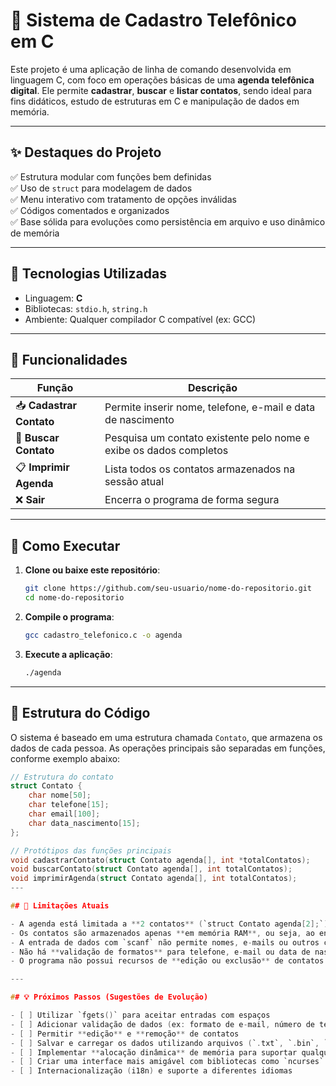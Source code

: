 # 📒 Sistema de Cadastro Telefônico em C

Este projeto é uma aplicação de linha de comando desenvolvida em linguagem C, com foco em operações básicas de uma **agenda telefônica digital**. Ele permite **cadastrar**, **buscar** e **listar contatos**, sendo ideal para fins didáticos, estudo de estruturas em C e manipulação de dados em memória.

---

## ✨ Destaques do Projeto

✅ Estrutura modular com funções bem definidas  
✅ Uso de `struct` para modelagem de dados  
✅ Menu interativo com tratamento de opções inválidas  
✅ Códigos comentados e organizados  
✅ Base sólida para evoluções como persistência em arquivo e uso dinâmico de memória

---

## 🔧 Tecnologias Utilizadas

- Linguagem: **C**
- Bibliotecas: `stdio.h`, `string.h`
- Ambiente: Qualquer compilador C compatível (ex: GCC)

---

## 🎯 Funcionalidades

| Função                  | Descrição                                                                 |
|-------------------------|---------------------------------------------------------------------------|
| 📥 **Cadastrar Contato** | Permite inserir nome, telefone, e-mail e data de nascimento               |
| 🔎 **Buscar Contato**    | Pesquisa um contato existente pelo nome e exibe os dados completos        |
| 📋 **Imprimir Agenda**   | Lista todos os contatos armazenados na sessão atual                      |
| ❌ **Sair**              | Encerra o programa de forma segura                                        |

---

## 🚀 Como Executar

1. **Clone ou baixe este repositório**:
   ```bash
   git clone https://github.com/seu-usuario/nome-do-repositorio.git
   cd nome-do-repositorio
2. **Compile o programa**:
   ```bash
   gcc cadastro_telefonico.c -o agenda
3. **Execute a aplicação**:
   ```bash
   ./agenda
---

## 🧠 Estrutura do Código

O sistema é baseado em uma estrutura chamada `Contato`, que armazena os dados de cada pessoa. As operações principais são separadas em funções, conforme exemplo abaixo:

```c
// Estrutura do contato
struct Contato {
    char nome[50];
    char telefone[15];
    char email[100];
    char data_nascimento[15];
};

// Protótipos das funções principais
void cadastrarContato(struct Contato agenda[], int *totalContatos);
void buscarContato(struct Contato agenda[], int totalContatos);
void imprimirAgenda(struct Contato agenda[], int totalContatos);
---

## 📌 Limitações Atuais

- A agenda está limitada a **2 contatos** (`struct Contato agenda[2];`), o que pode ser ajustado facilmente para uma capacidade maior.
- Os contatos são armazenados apenas **em memória RAM**, ou seja, ao encerrar o programa os dados são perdidos.
- A entrada de dados com `scanf` não permite nomes, e-mails ou outros campos com espaços. Nomes compostos, por exemplo, são truncados.
- Não há **validação de formatos** para telefone, e-mail ou data de nascimento.
- O programa não possui recursos de **edição ou exclusão** de contatos.

---

## 💡 Próximos Passos (Sugestões de Evolução)

- [ ] Utilizar `fgets()` para aceitar entradas com espaços
- [ ] Adicionar validação de dados (ex: formato de e-mail, número de telefone)
- [ ] Permitir **edição** e **remoção** de contatos
- [ ] Salvar e carregar os dados utilizando arquivos (`.txt`, `.bin`, `.csv`)
- [ ] Implementar **alocação dinâmica** de memória para suportar qualquer número de contatos
- [ ] Criar uma interface mais amigável com bibliotecas como `ncurses` (modo texto) ou `GTK` (interface gráfica)
- [ ] Internacionalização (i18n) e suporte a diferentes idiomas

